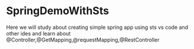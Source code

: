 # SpringDemoWithSts
Here we will study about creating simple spring app using sts vs code and other ides and learn about @Controller,@GetMapping,@requestMapping,@RestController
